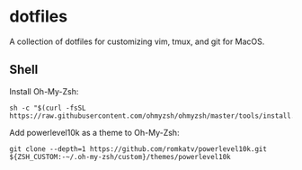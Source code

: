 # dotfiles

A collection of dotfiles for customizing vim, tmux, and git for MacOS.

## Shell

Install Oh-My-Zsh:
```
sh -c "$(curl -fsSL https://raw.githubusercontent.com/ohmyzsh/ohmyzsh/master/tools/install.sh)"
```

Add powerlevel10k as a theme to Oh-My-Zsh:
```
git clone --depth=1 https://github.com/romkatv/powerlevel10k.git ${ZSH_CUSTOM:-~/.oh-my-zsh/custom}/themes/powerlevel10k
```
